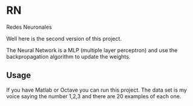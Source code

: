 # RN
Redes Neuronales

Well here is the second version of this project. 

The Neural Network is a MLP (multiple layer perceptron) and use the backpropagation algorithm to update the weights.




## Usage

If you have Matlab or Octave you can run this project. The data set is my voice saying the number 1,2,3 and there are 20 examples of each one.





